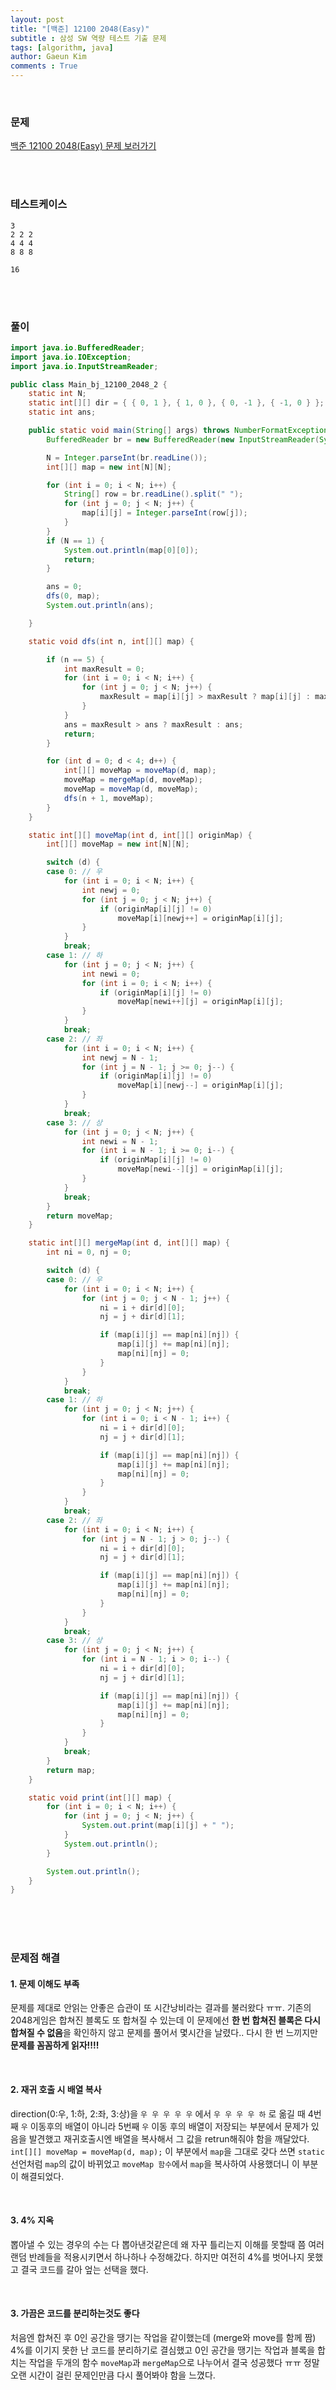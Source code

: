 ```yaml
---
layout: post
title: "[백준] 12100 2048(Easy)"
subtitle : 삼성 SW 역량 테스트 기출 문제
tags: [algorithm, java]
author: Gaeun Kim
comments : True
---
```


<br>

### 문제

[백준 12100 2048(Easy) 문제 보러가기](https://www.acmicpc.net/problem/12100)

<br><br>

### 테스트케이스

```input
3
2 2 2
4 4 4
8 8 8
```

```output
16
```

<br><br>

### 풀이

```java
import java.io.BufferedReader;
import java.io.IOException;
import java.io.InputStreamReader;

public class Main_bj_12100_2048_2 {
	static int N;
	static int[][] dir = { { 0, 1 }, { 1, 0 }, { 0, -1 }, { -1, 0 } };
	static int ans;

	public static void main(String[] args) throws NumberFormatException, IOException {
		BufferedReader br = new BufferedReader(new InputStreamReader(System.in));

		N = Integer.parseInt(br.readLine());
		int[][] map = new int[N][N];

		for (int i = 0; i < N; i++) {
			String[] row = br.readLine().split(" ");
			for (int j = 0; j < N; j++) {
				map[i][j] = Integer.parseInt(row[j]);
			}
		}
		if (N == 1) {
			System.out.println(map[0][0]);
			return;
		}

		ans = 0;
		dfs(0, map);
		System.out.println(ans);

	}

	static void dfs(int n, int[][] map) {

		if (n == 5) {
			int maxResult = 0;
			for (int i = 0; i < N; i++) {
				for (int j = 0; j < N; j++) {
					maxResult = map[i][j] > maxResult ? map[i][j] : maxResult;
				}
			}
			ans = maxResult > ans ? maxResult : ans;
			return;
		}

		for (int d = 0; d < 4; d++) {
			int[][] moveMap = moveMap(d, map);
			moveMap = mergeMap(d, moveMap);
			moveMap = moveMap(d, moveMap);
			dfs(n + 1, moveMap);
		}
	}

	static int[][] moveMap(int d, int[][] originMap) {
		int[][] moveMap = new int[N][N];

		switch (d) {
		case 0: // 우
			for (int i = 0; i < N; i++) {
				int newj = 0;
				for (int j = 0; j < N; j++) {
					if (originMap[i][j] != 0)
						moveMap[i][newj++] = originMap[i][j];
				}
			}
			break;
		case 1: // 하
			for (int j = 0; j < N; j++) {
				int newi = 0;
				for (int i = 0; i < N; i++) {
					if (originMap[i][j] != 0)
						moveMap[newi++][j] = originMap[i][j];
				}
			}
			break;
		case 2: // 좌
			for (int i = 0; i < N; i++) {
				int newj = N - 1;
				for (int j = N - 1; j >= 0; j--) {
					if (originMap[i][j] != 0)
						moveMap[i][newj--] = originMap[i][j];
				}
			}
			break;
		case 3: // 상
			for (int j = 0; j < N; j++) {
				int newi = N - 1;
				for (int i = N - 1; i >= 0; i--) {
					if (originMap[i][j] != 0)
						moveMap[newi--][j] = originMap[i][j];
				}
			}
			break;
		}
		return moveMap;
	}

	static int[][] mergeMap(int d, int[][] map) {
		int ni = 0, nj = 0;

		switch (d) {
		case 0: // 우
			for (int i = 0; i < N; i++) {
				for (int j = 0; j < N - 1; j++) {
					ni = i + dir[d][0];
					nj = j + dir[d][1];

					if (map[i][j] == map[ni][nj]) {
						map[i][j] += map[ni][nj];
						map[ni][nj] = 0;
					}
				}
			}
			break;
		case 1: // 하
			for (int j = 0; j < N; j++) {
				for (int i = 0; i < N - 1; i++) {
					ni = i + dir[d][0];
					nj = j + dir[d][1];

					if (map[i][j] == map[ni][nj]) {
						map[i][j] += map[ni][nj];
						map[ni][nj] = 0;
					}
				}
			}
			break;
		case 2: // 좌
			for (int i = 0; i < N; i++) {
				for (int j = N - 1; j > 0; j--) {
					ni = i + dir[d][0];
					nj = j + dir[d][1];

					if (map[i][j] == map[ni][nj]) {
						map[i][j] += map[ni][nj];
						map[ni][nj] = 0;
					}
				}
			}
			break;
		case 3: // 상
			for (int j = 0; j < N; j++) {
				for (int i = N - 1; i > 0; i--) {
					ni = i + dir[d][0];
					nj = j + dir[d][1];

					if (map[i][j] == map[ni][nj]) {
						map[i][j] += map[ni][nj];
						map[ni][nj] = 0;
					}
				}
			}
			break;
		}
		return map;
	}

	static void print(int[][] map) {
		for (int i = 0; i < N; i++) {
			for (int j = 0; j < N; j++) {
				System.out.print(map[i][j] + " ");
			}
			System.out.println();
		}

		System.out.println();
	}
}
```

<br><br><br>

### 문제점 해결

#### 1. 문제 이해도 부족

문제를 제대로 안읽는 안좋은 습관이 또 시간낭비라는 결과를 불러왔다 ㅠㅠ. 기존의 2048게임은 합쳐진 블록도 또 합쳐질 수 있는데 이 문제에선 **한 번 합쳐진 블록은 다시 합쳐질 수 없음**을 확인하지 않고 문제를 풀어서 몇시간을 날렸다.. 다시 한 번 느끼지만 **문제를 꼼꼼하게 읽자!!!!**

<br>

#### 2. 재귀 호출 시 배열 복사

direction(0:우, 1:하, 2:좌, 3:상)을 `우 우 우 우 우` 에서 `우 우 우 우 하` 로 옮길 때 4번째 `우` 이동후의 배열이 아니라 5번째 `우` 이동 후의 배열이 저장되는 부분에서 문제가 있음을 발견했고 재귀호출시엔 배열을 복사해서 그 값을 retrun해줘야 함을 깨달았다. `int[][] moveMap = moveMap(d, map);` 이 부분에서 `map`을 그대로 갖다 쓰면 `static`선언처럼 `map`의 값이 바뀌었고 `moveMap 함수`에서 `map`을 복사하여 사용했더니 이 부분이 해결되었다.

<br>

#### 3. 4% 지옥

뽑아낼 수 있는 경우의 수는 다 뽑아낸것같은데 왜 자꾸 틀리는지 이해를 못할때 쯤 여러 랜덤 반례들을 적용시키면서 하나하나 수정해갔다. 하지만 여전히 4%를 벗어나지 못했고 결국 코드를 갈아 엎는 선택을 했다.

<br>

#### 3. 가끔은 코드를 분리하는것도 좋다

처음엔 합쳐진 후 0인 공간을 땡기는 작업을 같이했는데 (merge와 move를 함께 짬) 4%를 이기지 못한 난 코드를 분리하기로 결심했고 0인 공간을 땡기는 작업과 블록을 합치는 작업을 두개의 함수 `moveMap`과 `mergeMap`으로 나누어서 결국 성공했다 ㅠㅠ 정말 오랜 시간이 걸린 문제인만큼 다시 풀어봐야 함을 느꼈다.

